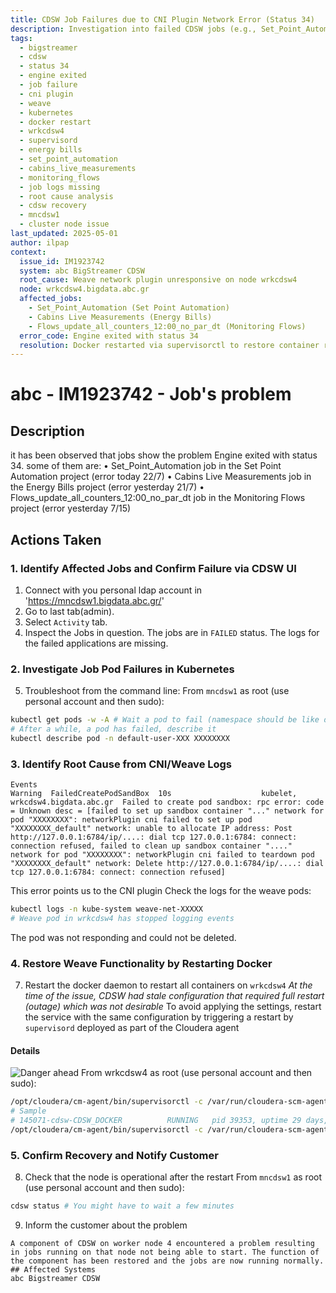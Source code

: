 ```yaml
---
title: CDSW Job Failures due to CNI Plugin Network Error (Status 34)
description: Investigation into failed CDSW jobs (e.g., Set_Point_Automation) with engine exit status 34. Root cause traced to CNI plugin issues on node `wrkcdsw4`, resolved by restarting Docker via Cloudera's supervisord. Covers logs, Kubernetes inspection, node-specific recovery, and customer communication.
tags:
  - bigstreamer
  - cdsw
  - status 34
  - engine exited
  - job failure
  - cni plugin
  - weave
  - kubernetes
  - docker restart
  - wrkcdsw4
  - supervisord
  - energy bills
  - set_point_automation
  - cabins_live_measurements
  - monitoring_flows
  - job logs missing
  - root cause analysis
  - cdsw recovery
  - mncdsw1
  - cluster node issue
last_updated: 2025-05-01
author: ilpap
context:
  issue_id: IM1923742
  system: abc BigStreamer CDSW
  root_cause: Weave network plugin unresponsive on node wrkcdsw4
  node: wrkcdsw4.bigdata.abc.gr
  affected_jobs:
    - Set_Point_Automation (Set Point Automation)
    - Cabins Live Measurements (Energy Bills)
    - Flows_update_all_counters_12:00_no_par_dt (Monitoring Flows)
  error_code: Engine exited with status 34
  resolution: Docker restarted via supervisorctl to restore container runtime health
---
```

# abc - IM1923742 - Job's problem
## Description
it has been observed that jobs show the problem Engine exited with status 34.
some of them are:
• Set_Point_Automation job in the Set Point Automation project (error today 22/7)
• Cabins Live Measurements job in the Energy Bills project (error yesterday 21/7)
• Flows_update_all_counters_12:00_no_par_dt job in the Monitoring Flows project (error yesterday 7/15)
## Actions Taken
### 1. Identify Affected Jobs and Confirm Failure via CDSW UI
1. Connect with you personal ldap account in 'https://mncdsw1.bigdata.abc.gr/'
2. Go to last tab(admin).
3. Select `Activity` tab.
4. Inspect the Jobs in question.
The jobs are in `FAILED` status. The logs for the failed applications are missing.
### 2. Investigate Job Pod Failures in Kubernetes
5. Troubleshoot from the command line:
From `mncdsw1` as root (use personal account and then sudo):
```bash
kubectl get pods -w -A # Wait a pod to fail (namespace should be like default-user-XXX)
# After a while, a pod has failed, describe it
kubectl describe pod -n default-user-XXX XXXXXXXX
```
### 3. Identify Root Cause from CNI/Weave Logs
```logs
Events
Warning  FailedCreatePodSandBox  10s                    kubelet, wrkcdsw4.bigdata.abc.gr  Failed to create pod sandbox: rpc error: code = Unknown desc = [failed to set up sandbox container "..." network for pod "XXXXXXXX": networkPlugin cni failed to set up pod "XXXXXXXX_default" network: unable to allocate IP address: Post http://127.0.0.1:6784/ip/....: dial tcp 127.0.0.1:6784: connect: connection refused, failed to clean up sandbox container "...." network for pod "XXXXXXXX": networkPlugin cni failed to teardown pod "XXXXXXXX_default" network: Delete http://127.0.0.1:6784/ip/....: dial tcp 127.0.0.1:6784: connect: connection refused]
```
This error points us to the CNI plugin
Check the logs for the weave pods:
``` bash
kubectl logs -n kube-system weave-net-XXXXX
# Weave pod in wrkcdsw4 has stopped logging events
```
The pod was not responding and could not be deleted.
### 4. Restore Weave Functionality by Restarting Docker
7. Restart the docker daemon to restart all containers on `wrkcdsw4`
_At the time of the issue, CDSW had stale configuration that required full restart (outage) which was not desirable_
To avoid applying the settings, restart the service with the same configuration by triggering a restart by `supervisord` deployed as part of the Cloudera agent
#### Details
 ![Danger ahead](https://media3.giphy.com/media/vvzMdSygQejBIejeRO/200w.gif?cid=6c09b952aacsm9yssw6k6q0z5v8ejuy82rjpvw6qdhglcwpu&rid=200w.gif&ct=g)
From wrkcdsw4 as root (use personal account and then sudo):
```bash
/opt/cloudera/cm-agent/bin/supervisorctl -c /var/run/cloudera-scm-agent/supervisor/supervisord.conf status | grep DOCKER
# Sample
# 145071-cdsw-CDSW_DOCKER          RUNNING   pid 39353, uptime 29 days, 0:40:20
/opt/cloudera/cm-agent/bin/supervisorctl -c /var/run/cloudera-scm-agent/supervisor/supervisord.conf restart 145071-cdsw-CDSW_DOCKER
```
### 5. Confirm Recovery and Notify Customer
8. Check that the node is operational after the restart
From `mncdsw1` as root (use personal account and then sudo):
```bash
cdsw status # You might have to wait a few minutes
```
9. Inform the customer about the problem
``` text
A component of CDSW on worker node 4 encountered a problem resulting in jobs running on that node not being able to start. The function of the component has been restored and the jobs are now running normally.
## Affected Systems
abc Bigstreamer CDSW